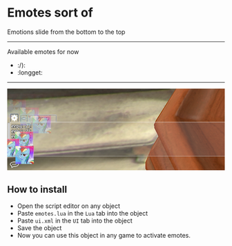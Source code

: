 # Emotes sort of
Emotions slide from the bottom to the top

---

Available emotes for now
- :/):
- :longget:

--- 

![example](example.png)

## How to install
- Open the script editor on any object
- Paste `emotes.lua` in the `Lua` tab into the object
- Paste `ui.xml` in the `UI` tab into the object
- Save the object 
- Now you can use this object in any game to activate emotes.